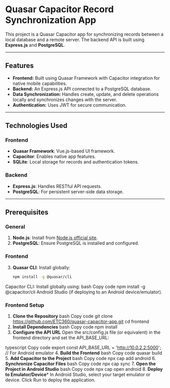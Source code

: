 # Quasar Capacitor Record Synchronization App

This project is a Quasar Capacitor app for synchronizing records between a local database and a remote server. The backend API is built using **Express.js** and **PostgreSQL**.

---

## Features
- **Frontend:** Built using Quasar Framework with Capacitor integration for native mobile capabilities.
- **Backend:** An Express.js API connected to a PostgreSQL database.
- **Data Synchronization:** Handles create, update, and delete operations locally and synchronizes changes with the server.
- **Authentication:** Uses JWT for secure communication.

---

## Technologies Used

### Frontend
- **Quasar Framework**: Vue.js-based UI framework.
- **Capacitor**: Enables native app features.
- **SQLite**: Local storage for records and authentication tokens.

### Backend
- **Express.js**: Handles RESTful API requests.
- **PostgreSQL**: For persistent server-side data storage.

---

## Prerequisites

### General
1. **Node.js**: Install from [Node.js official site](https://nodejs.org/).
2. **PostgreSQL**: Ensure PostgreSQL is installed and configured.

### Frontend
3. **Quasar CLI**: Install globally:
   ```bash
   npm install -g @quasar/cli


Capacitor CLI: Install globally using:
bash
Copy code
npm install -g @capacitor/cli
Android Studio (if deploying to an Android device/emulator).

### Frontend Setup
1. **Clone the Repository**
bash
Copy code
git clone https://github.com/ETC360/quasar-capacitor-app.git
cd frontend
2. **Install Dependencies**
bash
Copy code
npm install
3. **Configure the API URL**
Open the src/config.js file (or equivalent) in the frontend directory and set the API_BASE_URL:

typescript
Copy code
export const API_BASE_URL = 'http://10.0.2.2:5000'; // For Android emulator
4. **Build the Frontend**
bash
Copy code
quasar build
5. **Add Capacitor to the Project**
bash
Copy code
npx cap add android
6. **Synchronize Capacitor Files**
bash
Copy code
npx cap sync
7. **Open the Project in Android Studio**
bash
Copy code
npx cap open android
8. **Deploy to Emulator/Device***
In Android Studio, select your target emulator or device.
Click Run to deploy the application.

